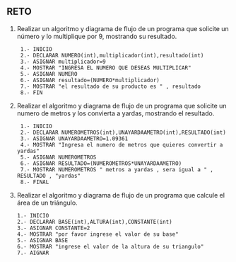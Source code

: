 ## RETO
1. Realizar un algoritmo y diagrama de flujo de un programa que solicite un número y lo multiplique por 9, mostrando su resultado.

        1.- INICIO
        2.- DECLARAR NUMERO(int),multiplicador(int),resultado(int)
        3.- ASIGNAR multiplicador=9
        4.- MOSTRAR "INGRESA EL NUMERO QUE DESEAS MULTIPLICAR"
        5.- ASIGNAR NUMERO
        6.- ASIGNAR resultado=(NUMERO*multiplicador)
        7.- MOSTRAR "el resultado de su producto es " , resultado
        8.- FIN

2. Realizar el algoritmo y diagrama de flujo de un programa que solicite un numero de metros y los convierta a yardas, mostrando el resultado.
      
        1.- INICIO
        2.- DECLARAR NUMEROMETROS(int),UNAYARDAAMETRO(int),RESULTADO(int)
        3.- ASIGNAR UNAYARDAAMETRO=1.09361
        4.- MOSTRAR "Ingresa el numero de metros que quieres convertir a yardas"
        5.- ASIGNAR NUMEROMETROS
        6.- ASIGNAR RESULTADO=(NUMEROMETROS*UNAYARDAAMETRO)
        7.- MOSTRAR NUMEROMETROS " metros a yardas , sera igual a " , RESULTADO , "yardas"
        8.- FINAL


3. Realizar el algoritmo y diagrama de flujo de un programa que calcule el área de un triángulo.

       1.- INICIO
       2.- DECLARAR BASE(int),ALTURA(int),CONSTANTE(int)
       3.- ASIGNAR CONSTANTE=2
       4.- MOSTRAR "por favor ingrese el valor de su base"
       5.- ASIGNAR BASE
       6.- MOSTRAR "ingrese el valor de la altura de su triangulo"
       7.- AIGNAR 
